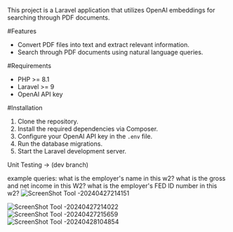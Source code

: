 
This project is a Laravel application that utilizes OpenAI embeddings for searching through PDF documents.

#Features
- Convert PDF files into text and extract relevant information.
- Search through PDF documents using natural language queries.

#Requirements
- PHP >= 8.1
- Laravel >= 9
- OpenAI API key

#Installation

1. Clone the repository.
2. Install the required dependencies via Composer.
3. Configure your OpenAI API key in the `.env` file.
4. Run the database migrations.
5. Start the Laravel development server.

Unit Testing -> (dev branch)

   example queries:
what is the employer's name in this w2?
what is the gross and net income in this W2?
what is the employer's FED ID number in this w2?
![ScreenShot Tool -20240427214151](https://github.com/nidadev/home-assign/assets/53574300/c68fc9e5-dd54-4a1b-84ba-7bd1af2ed231)


![ScreenShot Tool -20240427214022](https://github.com/nidadev/home-assign/assets/53574300/4c0fd4cd-0b61-426e-955b-2c5b8c3a2ed3)
![ScreenShot Tool -20240427215659](https://github.com/nidadev/home-assign/assets/53574300/6964f836-ea22-40a0-a10d-3aac6a519fab)
![ScreenShot Tool -20240428104854](https://github.com/nidadev/home-assign/assets/53574300/814e3677-6d96-4fca-8207-e10fb73ac5a1)

